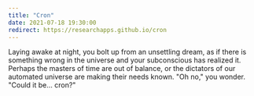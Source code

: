 ```yaml
---
title: "Cron"
date: 2021-07-18 19:30:00
redirect: https://researchapps.github.io/cron
---
```


Laying awake at night, you bolt up from an unsettling dream, as if there is something wrong in the universe and your subconscious has realized it. Perhaps the masters of time are out of balance, or the dictators of our automated universe are making their needs known. "Oh no," you wonder. "Could it be... cron?" 
